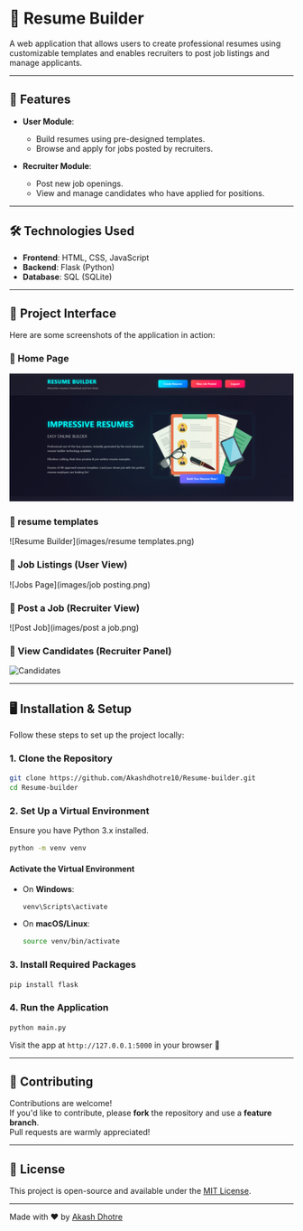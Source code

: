 
# 📝 Resume Builder

A web application that allows users to create professional resumes using customizable templates and enables recruiters to post job listings and manage applicants.

---

## 🚀 Features

* **User Module**:
  - Build resumes using pre-designed templates.
  - Browse and apply for jobs posted by recruiters.

* **Recruiter Module**:
  - Post new job openings.
  - View and manage candidates who have applied for positions.

---

## 🛠️ Technologies Used

* **Frontend**: HTML, CSS, JavaScript  
* **Backend**: Flask (Python)  
* **Database**: SQL (SQLite)

---

## 📸 Project Interface

Here are some screenshots of the application in action:

### 🔹 Home Page
![Home Page](images/resume%20builder.png)

### 🔹 resume templates
![Resume Builder](images/resume templates.png)

### 🔹 Job Listings (User View)
![Jobs Page](images/job posting.png)

### 🔹 Post a Job (Recruiter View)
![Post Job](images/post a job.png)

### 🔹 View Candidates (Recruiter Panel)
![Candidates](images/screenshot5.png)

---

## 🖥️ Installation & Setup

Follow these steps to set up the project locally:

### 1. Clone the Repository

```bash
git clone https://github.com/Akashdhotre10/Resume-builder.git
cd Resume-builder
```

### 2. Set Up a Virtual Environment

Ensure you have Python 3.x installed.

```bash
python -m venv venv
```

#### Activate the Virtual Environment

* On **Windows**:
  ```bash
  venv\Scripts\activate
  ```
* On **macOS/Linux**:
  ```bash
  source venv/bin/activate
  ```

### 3. Install Required Packages

```bash
pip install flask
```

### 4. Run the Application

```bash
python main.py
```

Visit the app at `http://127.0.0.1:5000` in your browser 🚀

---

## 🤝 Contributing

Contributions are welcome!  
If you'd like to contribute, please **fork** the repository and use a **feature branch**.  
Pull requests are warmly appreciated!

---

## 📄 License

This project is open-source and available under the [MIT License](LICENSE).

---

Made with ❤️ by [Akash Dhotre](https://github.com/Akashdhotre10)

